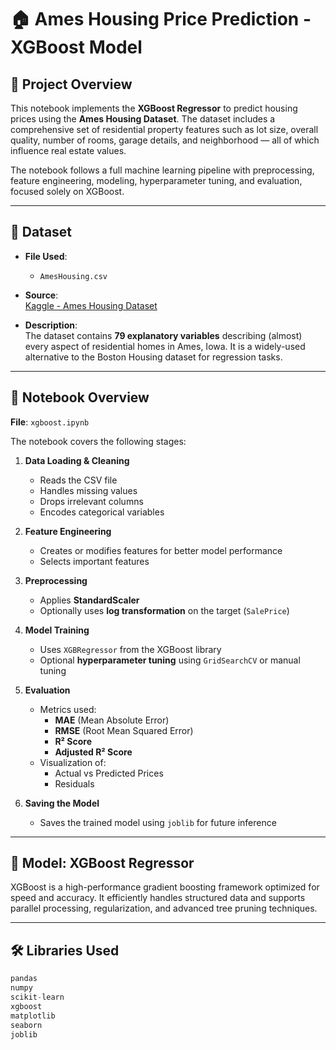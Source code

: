 # 🏠 Ames Housing Price Prediction - XGBoost Model

## 📌 Project Overview

This notebook implements the **XGBoost Regressor** to predict housing prices using the **Ames Housing Dataset**. The dataset includes a comprehensive set of residential property features such as lot size, overall quality, number of rooms, garage details, and neighborhood — all of which influence real estate values.

The notebook follows a full machine learning pipeline with preprocessing, feature engineering, modeling, hyperparameter tuning, and evaluation, focused solely on XGBoost.

---

## 📁 Dataset

- **File Used**:
  - `AmesHousing.csv`

- **Source**:  
  [Kaggle - Ames Housing Dataset](https://www.kaggle.com/datasets/prevek18/ames-housing-dataset)

- **Description**:  
  The dataset contains **79 explanatory variables** describing (almost) every aspect of residential homes in Ames, Iowa. It is a widely-used alternative to the Boston Housing dataset for regression tasks.

---

## 📂 Notebook Overview

**File**: `xgboost.ipynb`

The notebook covers the following stages:

1. **Data Loading & Cleaning**  
   - Reads the CSV file  
   - Handles missing values  
   - Drops irrelevant columns  
   - Encodes categorical variables

2. **Feature Engineering**  
   - Creates or modifies features for better model performance  
   - Selects important features

3. **Preprocessing**  
   - Applies **StandardScaler**  
   - Optionally uses **log transformation** on the target (`SalePrice`)

4. **Model Training**  
   - Uses `XGBRegressor` from the XGBoost library  
   - Optional **hyperparameter tuning** using `GridSearchCV` or manual tuning

5. **Evaluation**  
   - Metrics used:
     - **MAE** (Mean Absolute Error)  
     - **RMSE** (Root Mean Squared Error)  
     - **R² Score**  
     - **Adjusted R² Score**  
   - Visualization of:
     - Actual vs Predicted Prices  
     - Residuals

6. **Saving the Model**  
   - Saves the trained model using `joblib` for future inference

---

## 🧠 Model: XGBoost Regressor

XGBoost is a high-performance gradient boosting framework optimized for speed and accuracy. It efficiently handles structured data and supports parallel processing, regularization, and advanced tree pruning techniques.

---

## 🛠️ Libraries Used

```python
pandas
numpy
scikit-learn
xgboost
matplotlib
seaborn                                        
joblib

